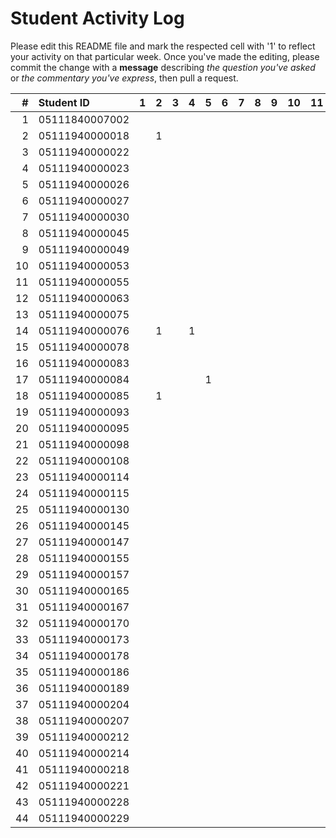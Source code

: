 # Student Activity Log
Please edit this README file and mark the respected cell with '1' to reflect your activity on that particular week. Once you've made the editing, please commit the change with a **message** describing *the question you've asked* or *the commentary you've express*, then pull a request.

| #  | Student ID     | 1 | 2 | 3 | 4 | 5 | 6 | 7 | 8 | 9 | 10 | 11 | 12 | 13 | 14 | 15 | 16 |
|---:|:---------------|:-:|:-:|:-:|:-:|:-:|:-:|:-:|:-:|:-:|:--:|:--:|:--:|:--:|:--:|:--:|:--:|
| 1  | 05111840007002 |   |   |   |   |   |   |   |   |   |    |    |    |    |    |    |    |
| 2  | 05111940000018 |   | 1 |   |   |   |   |   |   |   |    |    |    |    |    |    |    |
| 3  | 05111940000022 |   |   |   |   |   |   |   |   |   |    |    |    |    |    |    |    |
| 4  | 05111940000023 |   |   |   |   |   |   |   |   |   |    |    |    |    |    |    |    |
| 5  | 05111940000026 |   |   |   |   |   |   |   |   |   |    |    |    |    |    |    |    |
| 6  | 05111940000027 |   |   |   |   |   |   |   |   |   |    |    |    |    |    |    |    |
| 7  | 05111940000030 |   |   |   |   |   |   |   |   |   |    |    |    |    |    |    |    |
| 8  | 05111940000045 |   |   |   |   |   |   |   |   |   |    |    |    |    |    |    |    |
| 9  | 05111940000049 |   |   |   |   |   |   |   |   |   |    |    |    |    |    |    |    |
| 10 | 05111940000053 |   |   |   |   |   |   |   |   |   |    |    |    |    |    |    |    |
| 11 | 05111940000055 |   |   |   |   |   |   |   |   |   |    |    |    |    |    |    |    |
| 12 | 05111940000063 |   |   |   |   |   |   |   |   |   |    |    |    |    |    |    |    |
| 13 | 05111940000075 |   |   |   |   |   |   |   |   |   |    |    |    |    |    |    |    |
| 14 | 05111940000076 |   | 1 |   | 1 |   |   |   |   |   |    |    |    |    |    |    |    |
| 15 | 05111940000078 |   |   |   |   |   |   |   |   |   |    |    |    |    |    |    |    |
| 16 | 05111940000083 |   |   |   |   |   |   |   |   |   |    |    |    |    |    |    |    |
| 17 | 05111940000084 |   |   |   |   | 1 |   |   |   |   |    |    |    |    |    |    |    |
| 18 | 05111940000085 |   | 1 |   |   |   |   |   |   |   |    |    | 1  |    |    |    |    |
| 19 | 05111940000093 |   |   |   |   |   |   |   |   |   |    |    |    |    |    |    |    |
| 20 | 05111940000095 |   |   |   |   |   |   |   |   |   |    |    |    |    |    |    |    |
| 21 | 05111940000098 |   |   |   |   |   |   |   |   |   |    |    |    |    |    |    |    |
| 22 | 05111940000108 |   |   |   |   |   |   |   |   |   |    |    |    |    |    |    |    |
| 23 | 05111940000114 |   |   |   |   |   |   |   |   |   |    |    |    |    |    |    |    |
| 24 | 05111940000115 |   |   |   |   |   |   |   |   |   |    |    |    |    |    |    |    |
| 25 | 05111940000130 |   |   |   |   |   |   |   |   |   |    |    |    |    |    |    |    |
| 26 | 05111940000145 |   |   |   |   |   |   |   |   |   |    |    |    |    |    |    |    |
| 27 | 05111940000147 |   |   |   |   |   |   |   |   |   |    |    |    |    |    |    |    |
| 28 | 05111940000155 |   |   |   |   |   |   |   |   |   |    |    |    |    |    |    |    |
| 29 | 05111940000157 |   |   |   |   |   |   |   |   |   |    |    |    |    |    |    |    |
| 30 | 05111940000165 |   |   |   |   |   |   |   |   |   |    |    |    |    |    |    |    |
| 31 | 05111940000167 |   |   |   |   |   |   |   |   |   |    |    |    |    |    |    |    |
| 32 | 05111940000170 |   |   |   |   |   |   |   |   |   |    |    |    |    |    |    |    |
| 33 | 05111940000173 |   |   |   |   |   |   |   |   |   |    |    |    |    |    |    |    |
| 34 | 05111940000178 |   |   |   |   |   |   |   |   |   |    |    |    |    |    |    |    |
| 35 | 05111940000186 |   |   |   |   |   |   |   |   |   |    |    |    |    |    |    |    |
| 36 | 05111940000189 |   |   |   |   |   |   |   |   |   |    |    |    |    |    |    |    |
| 37 | 05111940000204 |   |   |   |   |   |   |   |   |   |    |    |    |    |    |    |    |
| 38 | 05111940000207 |   |   |   |   |   |   |   |   |   |    |    |    |    |    |    |    |
| 39 | 05111940000212 |   |   |   |   |   |   |   |   |   |    |    |    |    |    |    |    |
| 40 | 05111940000214 |   |   |   |   |   |   |   |   |   |    |    |    |    |    |    |    |
| 41 | 05111940000218 |   |   |   |   |   |   |   |   |   |    |    |    |    |    |    |    |
| 42 | 05111940000221 |   |   |   |   |   |   |   |   |   |    |    |    |    |    |    |    |
| 43 | 05111940000228 |   |   |   |   |   |   |   |   |   |    |    |    |    |    |    |    |
| 44 | 05111940000229 |   |   |   |   |   |   |   |   |   |    |    |    |    |    |    |    |

